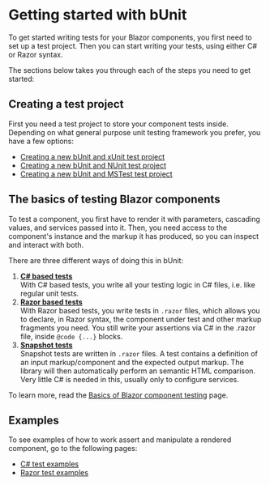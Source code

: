 # Getting started with bUnit

To get started writing tests for your Blazor components, you first need to set up a test project. Then you can start writing your tests, using either C# or Razor syntax.

The sections below takes you through each of the steps you need to get started:

## Creating a test project

First you need a test project to store your component tests inside. Depending on what general purpose unit testing framework you prefer, you have a few options:

- [Creating a new bUnit and xUnit test project](creating-a-new-bunit-xunit-project.html)
- [Creating a new bUnit and NUnit test project](creating-a-new-bunit-nunit-project.html)
- [Creating a new bUnit and MSTest test project](creating-a-new-bunit-mstest-project.html)

## The basics of testing Blazor components

To test a component, you first have to render it with parameters, cascading values, and services passed into it. Then, you need access to the component's instance and the markup it has produced, so you can inspect and interact with both.

There are three different ways of doing this in bUnit:

1. [**C# based tests**](csharp-based-testing.html)  
   With C# based tests, you write all your testing logic in C# files, i.e. like regular unit tests.
2. [**Razor based tests**](razor-based-testing.html)  
   With Razor based tests, you write tests in `.razor` files, which allows you to declare, in Razor syntax, the component under test and other markup fragments you need. You still write your assertions via C# in the .razor file, inside `@code {...}` blocks.
3. [**Snapshot tests**](snapshot-testing.html)  
   Snapshot tests are written in `.razor` files. A test contains a definition of an input markup/component and the expected output markup. The library will then automatically perform an semantic HTML comparison. Very little C# is needed in this, usually only to configure services.

To learn more, read the [Basics of Blazor component testing](basics-of-blazor-component-testing.html) page.

## Examples

To see examples of how to work assert and manipulate a rendered component, go to the following pages:

- [C# test examples](/docs/csharp-test-examples.html)
- [Razor test examples](/docs/razor-test-examples.html)
